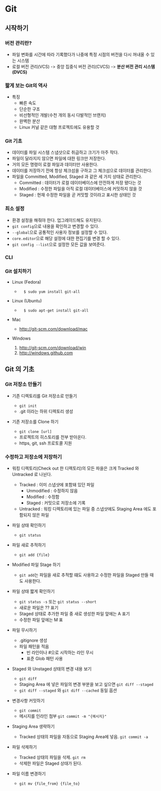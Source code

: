 # Git

## 시작하기

### 버전 관리란?

- 파일 변화를 시간에 따라 기록했다가 나중에 특정 시점의 버전을 다시 꺼내올 수 있는 시스템
- 로컬 버전 관리(VCS) -> 중앙 집중식 버전 관리(CVCS) -> __분산 버전 관리 시스템 (DVCS)__
 
### 짧게 보는 Git의 역사

- 특징
	- 빠른 속도
	- 단순한 구조
	- 비선형적인 개발(수천 개의 동시 다발적인 브랜치)
	- 완벽한 분산
	- Linux 커널 같은 대형 프로젝트에도 유용할 것

### Git 기초

- 데이터를 파일 시스템 스냅샷으로 취급하고 크기가 아주 작다.
- 파일이 달라지지 않으면 파일에 대한 링크만 저장한다.
- 거의 모든 명령이 로컬 파일과 데이터만 사용한다.
- 데이터를 저장하기 전에 항상 체크섬을 구하고 그 체크섬으로 데이터를 관리한다.
- 파일을 Committed, Modified, Staged 과 같은 세 가지 상태로 관리한다.
	- Committed : 데이터가 로컬 데이터베이스에 안전하게 저장 됐다는 것
	- Modified : 수정한 파일을 아직 로컬 데이터베이스에 커밋하지 않을 것
	- Staged : 현재 수정한 파일을 곧 커밋할 것이라고 표시한 상태인 것

### 최소 설정

- 환경 설정을 해줘야 한다. 업그레이드해도 유지된다.
- `git config`으로 내용을 확인하고 변경할 수 있다.
- `--global`으로 공통적인 사용자 정보를 설정할 수 있다.
- `core.editor`으로 해당 설정에 대한 편집기를 변경 할 수 있다.
- `git config --list`으로 설정한 모든 값을 보여준다.

### CLI

### Git 설치하기

- Linux (Fedora)
	- ```text
		$ sudo yum install git-all
	  ```
- Linux (Ubuntu)
	- ```text
		$ sudo apt-get install git-all
	  ```
- Mac
	- http://git-scm.com/download/mac

- Windows
	1. http://git-scm.com/download/win
	2. http://windows.github.com

## Git 의 기초

### Git 저장소 만들기

- 기존 디렉토리를 Git 저장소로 만들기
	- `git init`
	- .git 이라는 하위 디렉토리 생성

- 기존 저장소를 Clone 하기
	- `git clone [url]`
	- 프로젝트의 히스토리를 전부 받아온다.
	- https, git, ssh 프로토콜 지원

### 수정하고 저장소에 저장하기

- 워킹 디렉토리(Check out 한 디렉토리)의 모든 파을은 크게 Tracked 와 Untracked 로 나뉜다.
	- Tracked : 이미 스냅샷에 포함돼 있던 파일
		- Unmodified : 수정하지 않음
		- Modified : 수정함
		- Staged : 커밋으로 저장소에 기록
	- Untracked : 워킹 디렉토리에 있는 파일 중 스냅샷에도 Staging Area 에도 포함되지 않은 파일

- 파일 상태 확인하기
	- `git status`

- 파일 새로 추적하기
	- `git add {file}`
	
- Modified 파일 Stage 하기
	- `git add`는 파일을 새로 추적할 떄도 사용하고 수정한 파일을 Staged 만들 때도 사용한다.

- 파일 상태 짧게 확인하기
	- `git status -s` 또는 `git status --short`
	- 새로운 파일은 ?? 표기
	- Staged 상태로 추가한 파일 중 새로 생성한 파일 앞에는 A 표기
	- 수정한 파일 앞에는 M 표

- 파일 무시하기
	- .gitignore 생성
	- 파일 패턴을 적음
		- 빈 라인이나 #으로 시작하는 라인 무시
		- 표준 Glob 패턴 사용
		
- Staged 와 Unstaged 상태의 변경 내용 보기
	- `git diff`
	- Staging Area 에 넣은 파일의 변경 부분을 보고 싶으면 `git diff --staged`
	- `git diff --staged` 와 `git diff --cached` 동일 옵션

- 변경사항 커밋하기
	- `git commit`
	- 메시지를 인라인 첨부 `git commit -m "{메시지}"`

- Staging Area 생략하기
	- Tracked 상태의 파일을 자동으로 Staging Area에 넣음. `git commit -a`

- 파일 삭제하기
	- Tracked 상태의 파일을 삭제. `git rm`
	- 삭제한 파일은 Staged 상태가 된다.

- 파일 이름 변경하기
	- `git mv {file_from} {file_to}`